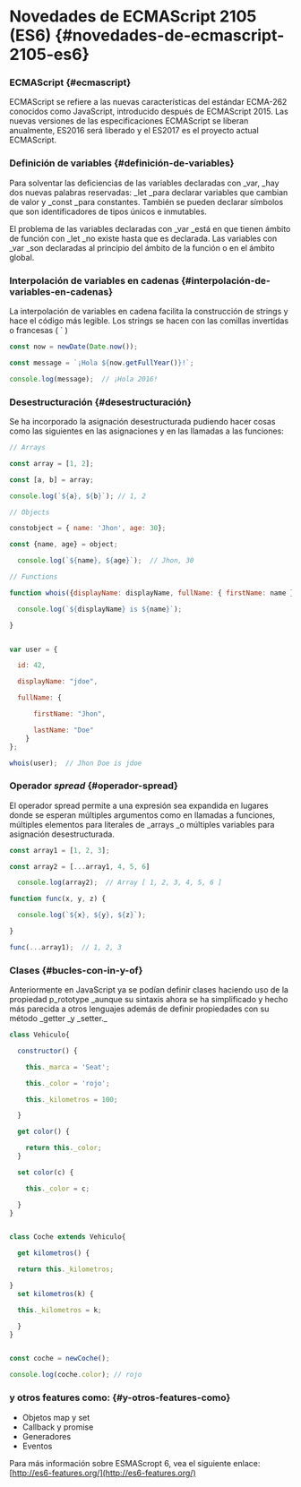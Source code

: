 # **Novedades de ECMAScript 2105 \(ES6\)** {#novedades-de-ecmascript-2105-es6}

### ECMAScript {#ecmascript}

ECMAScript se refiere a las nuevas características del estándar ECMA-262 conocidos como JavaScript, introducido después de ECMAScript 2015. Las nuevas versiones de las especificaciones ECMAScript se liberan anualmente, ES2016 será liberado y el ES2017 es el proyecto actual ECMAScript.

### Definición de variables {#definición-de-variables}

Para solventar las deficiencias de las variables declaradas con \_var, \_hay dos nuevas palabras reservadas: \_let \_para declarar variables que cambian de valor y \_const \_para constantes. También se pueden declarar símbolos que son identificadores de tipos únicos e inmutables.

El problema de las variables declaradas con \_var \_está en que tienen ámbito de función con \_let \_no existe hasta que es declarada. Las variables con \_var \_son declaradas al principio del ámbito de la función o en el ámbito global.

### Interpolación de variables en cadenas {#interpolación-de-variables-en-cadenas}

La interpolación de variables en cadena facilita la construcción de strings y hace el código más legible. Los strings se hacen con las comillas invertidas o francesas \( \` \)

```js
const now = newDate(Date.now());

const message = `¡Hola ${now.getFullYear()}!`;

console.log(message);  // ¡Hola 2016!
```

### Desestructuración {#desestructuración}

Se ha incorporado la asignación desestructurada pudiendo hacer cosas como las siguientes en las asignaciones y en las llamadas a las funciones:

```js
// Arrays

const array = [1, 2];

const [a, b] = array;

console.log(`${a}, ${b}`); // 1, 2

// Objects

constobject = { name: 'Jhon', age: 30};

const {name, age} = object;

  console.log(`${name}, ${age}`);  // Jhon, 30 

// Functions

function whois({displayName: displayName, fullName: { firstName: name }}){

  console.log(`${displayName} is ${name}`);

}


var user = {

  id: 42,

  displayName: "jdoe",

  fullName: {

      firstName: "Jhon",

      lastName: "Doe"
    }
};

whois(user);  // Jhon Doe is jdoe
```

### Operador _spread_ {#operador-spread}

El operador spread permite a una expresión sea expandida en lugares donde se esperan múltiples argumentos como en llamadas a funciones, múltiples elementos para literales de \_arrays \_o múltiples variables para asignación desestructurada.

```js
const array1 = [1, 2, 3];

const array2 = [...array1, 4, 5, 6]

  console.log(array2);  // Array [ 1, 2, 3, 4, 5, 6 ]

function func(x, y, z) {

  console.log(`${x}, ${y}, ${z}`);

}

func(...array1);  // 1, 2, 3
```

### Clases {#bucles-con-in-y-of}

Anteriormente en JavaScript ya se podían definir clases haciendo uso de la propiedad p_rototype \_aunque su sintaxis ahora se ha simplificado y hecho más parecida a otros lenguajes además de definir propiedades con su método \_getter \_y \_setter._

```js
class Vehiculo{

  constructor() {

    this._marca = 'Seat';

    this._color = 'rojo';

    this._kilometros = 100;

  }

  get color() {

    return this._color;
  }

  set color(c) {

    this._color = c;

  }
}


class Coche extends Vehiculo{

  get kilometros() {

  return this._kilometros;

}
  set kilometros(k) {

  this._kilometros = k;

  }
}


const coche = newCoche();

console.log(coche.color); // rojo
```

### y otros features como: {#y-otros-features-como}

* Objetos map y set
* Callback y promise
* Generadores
* Eventos

Para más información sobre ESMAScropt 6, vea el siguiente enlace: [http://es6-features.org/](http://es6-features.org/)

